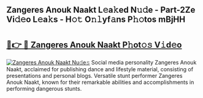 ## Zangeres Anouk Naakt L𝚎a𝚔ed N𝚞𝚍e - Part-2Ze Vi𝚍𝚎o L𝚎a𝚔s - H𝚘𝚝 O𝚗𝚕yf𝚊ns P𝚑𝚘tos mBjHH

# <h2><a href="http://kf35tfc.oniu.top/?m=Zangeres+Anouk+Naakt">🔗👉 🔴 Zangeres Anouk Naakt P𝚑ot𝚘𝚜 V𝚒d𝚎o</a></h2>

[![Zangeres Anouk Naakt Nu𝚍e𝚜](https://i.imgur.com/0qMVB7G.gif)](http://kf35tfc.oniu.top/?m=Zangeres+Anouk+Naakt)
Social media personality Zangeres Anouk Naakt, acclaimed for publishing dance and lifestyle material, consisting of presentations and personal blogs. Versatile stunt performer Zangeres Anouk Naakt, known for their remarkable abilities and accomplishments in performing dangerous stunts.  
